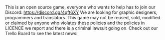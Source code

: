 This is an open source game, everyone who wants to help has to join our Discord: https://discord.gg/4qft6XY
We are looking for graphic designers, programmers and translators.
This game may not be reused, sold, modified or claimed by anyone who violates these policies and the policies in LICENCE we report and there is a criminal lawsuit going on.
Check out our Trello Board to see the latest news:
